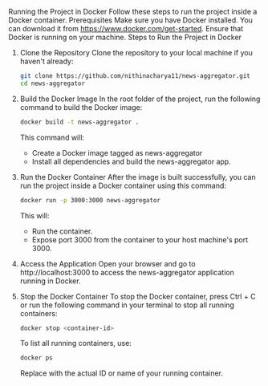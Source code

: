 Running the Project in Docker
Follow these steps to run the project inside a Docker container.
Prerequisites
Make sure you have Docker installed. You can download it from https://www.docker.com/get-started. Ensure that Docker is running on your machine.
Steps to Run the Project in Docker
1. Clone the Repository
   Clone the repository to your local machine if you haven't already:

   ```bash
   git clone https://github.com/nithinacharya11/news-aggregator.git
   cd news-aggregator
   ```

2. Build the Docker Image
   In the root folder of the project, run the following command to build the Docker image:

   ```bash
   docker build -t news-aggregator .
   ```
   This command will:
   - Create a Docker image tagged as news-aggregator
   - Install all dependencies and build the news-aggregator app.

3. Run the Docker Container
   After the image is built successfully, you can run the project inside a Docker container using this command:

   ```bash
   docker run -p 3000:3000 news-aggregator
   ```
   This will:
   - Run the container.
   - Expose port 3000 from the container to your host machine's port 3000.

4. Access the Application
   Open your browser and go to http://localhost:3000 to access the news-aggregator application running in Docker.

5. Stop the Docker Container
   To stop the Docker container, press Ctrl + C or run the following command in your terminal to stop all running containers:

   ```bash
   docker stop <container-id>
   ```
   To list all running containers, use:

   ```bash
   docker ps
   ```
   Replace <container-id> with the actual ID or name of your running container.

